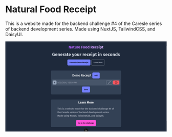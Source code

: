 # Natural Food Receipt

This is a website made for the backend challenge #4 of the Caresle series of backend development series.
Made using NuxtJS, TailwindCSS, and DaisyUI.

![](./img.png)